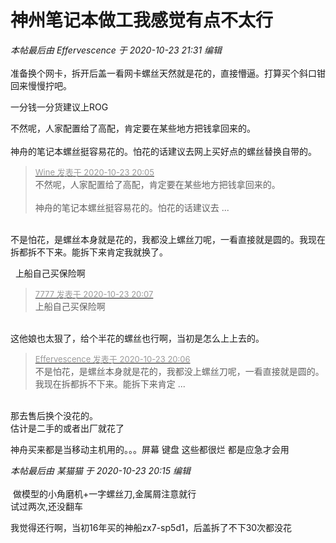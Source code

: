# 神州笔记本做工我感觉有点不太行


<i class="pstatus"> 本帖最后由 Effervescence 于 2020-10-23 21:31 编辑 </i><br />
<br />
准备换个网卡，拆开后盖一看网卡螺丝天然就是花的，直接懵逼。打算买个斜口钳回来慢慢拧吧。<img src="static/image/smiley/default/sweat.gif" smilieid="10" border="0" alt="" />

一分钱一分货建议上ROG<img src="static/image/smiley/default/lol.gif" smilieid="12" border="0" alt="" />

不然呢，人家配置给了高配，肯定要在某些地方把钱拿回来的。<br />
<br />
神舟的笔记本螺丝挺容易花的。怕花的话建议去网上买好点的螺丝替换自带的。<img id="aimg_N4bo9" onclick="zoom(this, this.src, 0, 0, 0)" class="zoom" src="https://cdn.jsdelivr.net/gh/hishis/forum-master/public/images/patch.gif" onmouseover="img_onmouseoverfunc(this)" onload="thumbImg(this)" border="0" alt="" />

<div class="quote"><blockquote><font size="2"><a href="https://www.hostloc.com/forum.php?mod=redirect&amp;goto=findpost&amp;pid=9342930&amp;ptid=757748" target="_blank"><font color="#999999">Wine 发表于 2020-10-23 20:05</font></a></font><br />
不然呢，人家配置给了高配，肯定要在某些地方把钱拿回来的。<br />
<br />
神舟的笔记本螺丝挺容易花的。怕花的话建议去 ...</blockquote></div><br />
不是怕花，是螺丝本身就是花的，我都没上螺丝刀呢，一看直接就是圆的。我现在拆都拆不下来。能拆下来肯定我就换了。

<img src="static/image/smiley/default/lol.gif" smilieid="12" border="0" alt="" />&nbsp;&nbsp;上船自己买保险啊

<div class="quote"><blockquote><font size="2"><a href="https://www.hostloc.com/forum.php?mod=redirect&amp;goto=findpost&amp;pid=9342944&amp;ptid=757748" target="_blank"><font color="#999999">7777 发表于 2020-10-23 20:07</font></a></font><br />
上船自己买保险啊</blockquote></div><br />
这他娘也太狠了，给个半花的螺丝也行啊，当初是怎么上上去的。

<div class="quote"><blockquote><font size="2"><a href="https://www.hostloc.com/forum.php?mod=redirect&amp;goto=findpost&amp;pid=9342939&amp;ptid=757748" target="_blank"><font color="#999999">Effervescence 发表于 2020-10-23 20:06</font></a></font><br />
不是怕花，是螺丝本身就是花的，我都没上螺丝刀呢，一看直接就是圆的。我现在拆都拆不下来。能拆下来肯定 ...</blockquote></div><br />
那去售后换个没花的。<br />
估计是二手的或者出厂就花了<img id="aimg_RO8j1" onclick="zoom(this, this.src, 0, 0, 0)" class="zoom" src="https://cdn.jsdelivr.net/gh/hishis/forum-master/public/images/patch.gif" onmouseover="img_onmouseoverfunc(this)" onload="thumbImg(this)" border="0" alt="" />

神舟买来都是当移动主机用的。。。屏幕 键盘 这些都很烂 都是应急才会用<img src="static/image/smiley/default/lol.gif" smilieid="12" border="0" alt="" /><img src="static/image/smiley/default/lol.gif" smilieid="12" border="0" alt="" /><img src="static/image/smiley/default/lol.gif" smilieid="12" border="0" alt="" /><img src="static/image/smiley/default/lol.gif" smilieid="12" border="0" alt="" />

<i class="pstatus"> 本帖最后由 某猫猫 于 2020-10-23 20:15 编辑 </i><br />
<br />
<img src="static/image/smiley/yct/010.gif" smilieid="41" border="0" alt="" /> 做模型的小角磨机+一字螺丝刀,金属屑注意就行<br />
试过两次,还没翻车

我觉得还行啊，当初16年买的神船zx7-sp5d1，后盖拆了不下30次都没花
